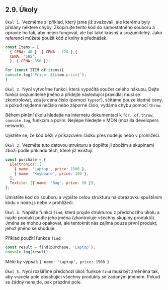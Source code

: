 ## 2.9. Úkoly

`Úkol 1.` Vezměme si příklad, který jsme již zvažovali, ale kterému byly přidány některé chyby. Zkopírujte tento kód do samostatného souboru a opravte ho tak, aby nejen fungoval, ale byl také krásný a srozumitelný. Jako referenci můžete použít kód z knihy a přednášek.

```js
const Items = [
  { CENA: 40 } ,{ CENA : 120 },{
  CENA: '505',
  }, { CENA: 350 }];

For (const ITEM of items){
console.log(`Price: ${item.price}`);
}
```

`Úkol 2.` Nyní vytvořme funkci, která vypočítá součet celého nákupu. Dejte funkci srozumitelné jméno a přidejte následující pravidla: musí se zkontrolovat, zda je cena číslo (pomocí `typeof`), sčítáme pouze kladné ceny, a pokud najdeme nečíslo nebo záporné číslo, vydáme chybu pomocí `throw`.

Během plnění úkolu hledejte na internetu dokumentaci k `for..of`, `throw`, `console.log`, funkcím a polím. Nejlépe hledejte v MDN (mozilla developers network).

Ujistěte se, že kód běží v příkazovém řádku přes node.js nebo v prohlížeči.

`Úkol 3.` Vezměte tuto datovou strukturu a doplňte ji zbožím a skupinami zboží podle příkladu těch, které již existují:

```js
const purchase = {
  Electronics: [
    { name: 'Laptop', price: 1500 },
    { name: 'Keyboard', price: 100 },
  ],
  Textile: [{ name: 'Bag', price: 50 }],
};
```

Umístěte kód do souboru a vypište celou strukturu na obrazovku spuštěním kódu v node.js nebo v prohlížeči.

`Úkol 4.` Napište funkci `find`, která projde strukturou z předchozího úkolu a najde produkt podle jeho jména (zkontroluje všechny skupiny produktů). Jména se mohou opakovat, ale tentokrát nás zajímá pouze první produkt, jehož jméno se shoduje.

Příklad použití funkce `find`:

```js
const result = find(purchase, 'Laptop');
console.log(result);
```

Mělo by vypsat: `{ name: 'Laptop', price: 1500 }`

`Úkol 5.` Nyní rozšíříme předchozí úkol: funkce `find` musí být změněna tak, aby vracela pole obsahující všechny produkty se zadaným jménem. Pokud se žádný nenajde, pak prázdné pole.

